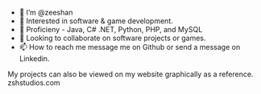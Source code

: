 - 👋 I’m @zeeshan
- 👀 Interested in software & game development.
- 🌱 Proficieny - Java, C# .NET, Python, PHP, and MySQL
- 💞️ Looking to collaborate on software projects or games.
- 📫 How to reach me message me on Github or send a message on Linkedin.

My projects can also be viewed on my website graphically as a reference. zshstudios.com

<!---
zeeshan457/zeeshan457 is a ✨ special ✨ repository because its `README.md` (this file) appears on your GitHub profile.
You can click the Preview link to take a look at your changes.
--->
